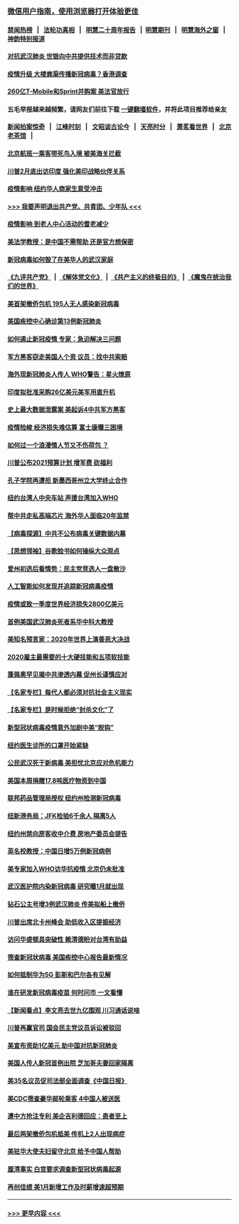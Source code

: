### [微信用户指南，使用浏览器打开体验更佳](https://github.com/gfw-breaker/banned-news1/blob/master/indexes/wechat-guide.md?t=0)
#### [禁闻热榜](热点新闻.md?t=0)  &nbsp;&nbsp;|&nbsp;&nbsp; [法轮功真相](https://github.com/gfw-breaker/truth/blob/master/README.md?t=0) &nbsp;&nbsp;|&nbsp;&nbsp; [明慧二十周年报告](https://github.com/gfw-breaker/mh-reports/blob/master/README.md?t=0) &nbsp;&nbsp;|&nbsp;&nbsp;[明慧期刊](https://github.com/gfw-breaker/mh-qikan) &nbsp;&nbsp;|&nbsp;&nbsp; [明慧海外之窗](https://github.com/gfw-breaker/mh-news/blob/master/README.md?t=0) &nbsp;&nbsp;|&nbsp;&nbsp; [神韵特别报道](https://github.com/gfw-breaker/mh-news/blob/master/shenyun.md?t=0)
#### [对抗武汉肺炎 世银向中共提供技术而非贷款](../pages/nsc412/n11861652.md?t=02120355) 
#### [疫情升级 大楼粪渠传播新冠病毒？香港调查](../pages/nsc412/n11861556.md?t=02120355) 
#### [260亿T-Mobile和Sprint并购案 美法官放行](../pages/nsc412/n11861511.md?t=02120355) 
#### 五毛举报越来越频繁，请网友们前往下载 [一键翻墙软件](https://github.com/gfw-breaker/ssr-accounts)，并将此项目推荐给亲友
#### [新闻拍案惊奇](https://github.com/gfw-breaker/banned-news1/blob/master/pages/link4.md) &nbsp;&nbsp;|&nbsp;&nbsp; [江峰时刻](https://github.com/gfw-breaker/banned-news1/blob/master/pages/link4.md) &nbsp;&nbsp;|&nbsp;&nbsp; [文昭谈古论今](https://github.com/gfw-breaker/banned-news1/blob/master/pages/link4.md) &nbsp;&nbsp;|&nbsp;&nbsp; [天亮时分](https://github.com/gfw-breaker/banned-news1/blob/master/pages/link4.md) &nbsp;&nbsp;|&nbsp;&nbsp; [萧茗看世界](https://github.com/gfw-breaker/banned-news1/blob/master/pages/link4.md) &nbsp;&nbsp;|&nbsp;&nbsp; [北京老茶馆](https://github.com/gfw-breaker/banned-news1/blob/master/pages/link4.md) &nbsp;&nbsp;|&nbsp;&nbsp; 
#### [北京航班一乘客带死鸟入境 被美海关拦截](../pages/nsc412/n11861317.md?t=02120355) 
#### [川普2月底出访印度 强化美印战略伙伴关系](../pages/nsc412/n11860557.md?t=02120355) 
#### [疫情影响  纽约华人商家生意受冲击](../pages/nsc412/n11860284.md?t=02120355) 
#### [>>> 我要声明退出共产党、共青团、少年队 <<<](https://github.com/begood0513/goodnews/blob/master/quit/letter.md) 
#### [疫情影响  到老人中心活动的耆老减少](../pages/nsc412/n11860199.md?t=02120355) 
#### [美法学教授：是中国不需帮助 还是官方想保密](../pages/nsc412/n11859492.md?t=02120355) 
#### [新冠病毒如何毁了在美华人的武汉家庭](../pages/nsc412/n11859524.md?t=02120355) 
#### [《九评共产党》](https://github.com/begood0513/9ping.md/blob/master/README.md) &nbsp;|&nbsp; [《解体党文化》](../../../../jtdwh.md/blob/master/README.md)  &nbsp;|&nbsp; [《共产主义的终极目的》](../../../../gczydzjmd.md/blob/master/README.md) &nbsp;|&nbsp; [《魔鬼在统治我们的世界》](../../../../mgztzwmdsj.md/blob/master/README.md) 
#### [美首架撤侨包机 195人无人感染新冠病毒](../pages/nsc412/n11859908.md?t=02120355) 
#### [美国疾控中心确诊第13例新冠肺炎](../pages/nsc412/n11859966.md?t=02120355) 
#### [如何遏止新冠疫情 专家：急迫解决三问题](../pages/nsc412/n11859685.md?t=02120355) 
#### [军方黑客窃走美国人个资 议员：找中共索赔](../pages/nsc412/n11859371.md?t=02120355) 
#### [海外现新冠肺炎人传人 WHO警告：星火燎原](../pages/nsc412/n11859252.md?t=02120355) 
#### [印度拟批准采购26亿美元美军用直升机](../pages/nsc412/n11859143.md?t=02120355) 
#### [史上最大数据泄露案 美起诉4中共军方黑客](../pages/nsc412/n11859115.md?t=02120355) 
#### [疫情险峻 经济损失难估算 富士康曝三困境](../pages/nsc412/n11859120.md?t=02120355) 
#### [如何过一个浪漫情人节又不伤荷包 ？](../pages/nsc412/n11858969.md?t=02120355) 
#### [川普公布2021预算计划 增军费 砍福利](../pages/nsc412/n11859012.md?t=02120355) 
#### [孔子学院再遭拒 新墨西哥州立大学终止合作](../pages/nsc412/n11858661.md?t=02120355) 
#### [纽约台湾人中央车站  声援台湾加入WHO](../pages/nsc412/n11857757.md?t=02120355) 
#### [帮中共走私高端芯片 海外华人面临20年监禁](../pages/nsc412/n11855016.md?t=02120355) 
#### [【病毒探源】中共不公布病毒关键数据内幕](../pages/nsc412/n11856584.md?t=02120355) 
#### [【思想领袖】谷歌脸书如何操纵大众观点](../pages/nsc412/n11680874.md?t=02120355) 
#### [爱州初选后看情势：民主党竞选人一盘散沙](../pages/nsc412/n11856557.md?t=02120355) 
#### [人工智能如何发现并追踪新冠病毒疫情](../pages/nsc412/n11856398.md?t=02120355) 
#### [疫情或致一季度世界经济损失2800亿美元](../pages/nsc412/n11855639.md?t=02120355) 
#### [首例美国武汉肺炎死者系华中科大教授](../pages/nsc412/n11855500.md?t=02120355) 
#### [美知名预言家：2020年世界上演善恶大决战](../pages/nsc412/n11855418.md?t=02120355) 
#### [2020雇主最需要的十大硬技能和五项软技能](../pages/nsc412/n11850953.md?t=02120355) 
#### [蓬佩奥罕见揭中共渗透内幕 促州长谨慎应对](../pages/nsc412/n11854685.md?t=02120355) 
#### [【名家专栏】每代人都必须对抗社会主义现实](../pages/nsc412/n11831412.md?t=02120355) 
#### [【名家专栏】是时候拒绝“封杀文化”了](../pages/nsc412/n11814093.md?t=02120355) 
#### [新型冠状病毒疫情意外加剧中美“脱钩”](../pages/nsc412/n11854475.md?t=02120355) 
#### [纽约医生诊所的口罩开始紧缺](../pages/nsc412/n11853364.md?t=02120355) 
#### [公民武汉死于新病毒 美担忧北京应对危机能力](../pages/nsc412/n11854331.md?t=02120355) 
#### [美国本周捐赠17.8吨医疗物资到中国](../pages/nsc412/n11854269.md?t=02120355) 
#### [联邦药品管理局授权  纽约州检测新冠病毒](../pages/nsc412/n11853371.md?t=02120355) 
#### [纽新港务局：JFK检验6千余人  隔离5人](../pages/nsc412/n11853366.md?t=02120355) 
#### [纽约州禁向房客收中介费  房地产委员会提告](../pages/nsc412/n11853360.md?t=02120355) 
#### [英名校教授：中国日增5万例新冠病例](../pages/nsc412/n11854174.md?t=02120355) 
#### [美专家加入WHO访华抗疫情 北京仍未批准](../pages/nsc412/n11854043.md?t=02120355) 
#### [武汉医护院内染新冠病毒 研究曝1月就出现](../pages/nsc412/n11852928.md?t=02120355) 
#### [钻石公主号增3例武汉肺炎 传美拟船上撤侨](../pages/nsc412/n11853240.md?t=02120355) 
#### [川普出席北卡州峰会 助低收入区提振经济](../pages/nsc412/n11853232.md?t=02120355) 
#### [访问华盛顿具突破性 赖清德盼对台湾有助益](../pages/nsc412/n11853129.md?t=02120355) 
#### [筛查新冠状病毒 美国疾控中心报告最新情况](../pages/nsc412/n11853070.md?t=02120355) 
#### [如何抵制华为5G 彭斯和巴尔各有见解](../pages/nsc412/n11852535.md?t=02120355) 
#### [谁在研发新冠病毒疫苗 何时问市 一文看懂](../pages/nsc412/n11852840.md?t=02120355) 
#### [【新闻看点】李文亮去世九亿围观 川习通话说啥](../pages/nsc412/n11852360.md?t=02120355) 
#### [川普再赢官司 国会民主党议员诉讼被驳回](../pages/nsc412/n11852287.md?t=02120355) 
#### [美宣布资助1亿美元 助中国对抗新冠肺炎](../pages/nsc412/n11852531.md?t=02120355) 
#### [美国人传人新冠首例出院 芝加哥夫妻回家隔离](../pages/nsc412/n11852452.md?t=02120355) 
#### [美35名议员促司法部全面调查《中国日报》](../pages/nsc412/n11852435.md?t=02120355) 
#### [美CDC筛查豪华邮轮乘客 4中国人被送医](../pages/nsc412/n11852085.md?t=02120355) 
#### [遭中方抢注专利 美企吉利德回应：患者至上](../pages/nsc412/n11852037.md?t=02120355) 
#### [最后两架撤侨包机抵美 传机上2人出现病症](../pages/nsc412/n11852173.md?t=02120355) 
#### [美驻华大使夫妇留守北京 给予中国人帮助](../pages/nsc412/n11852165.md?t=02120355) 
#### [厘清事实 白宫要求调查新型冠状病毒起源](../pages/nsc412/n11852106.md?t=02120355) 
#### [再创佳绩 美1月新增工作及时薪增速超预期](../pages/nsc412/n11852174.md?t=02120355) 

----
#### [ >>> 更早内容 <<< ](../indexes/nsc412-earlier.md)
